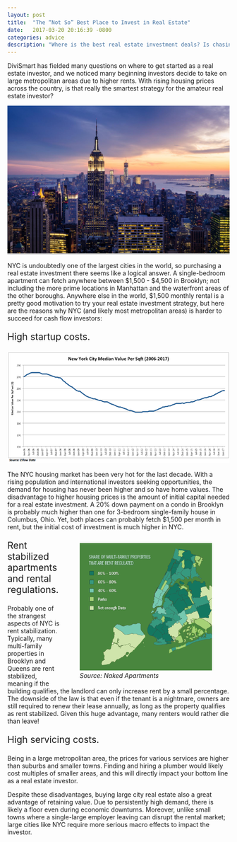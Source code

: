 ```yaml
---
layout: post
title:  "The “Not So” Best Place to Invest in Real Estate"
date:   2017-03-20 20:16:39 -0800
categories: advice
description: "Where is the best real estate investment deals? Is chasing high rents at metropolitan areas the best strategy? DiviSmart digs deep into the differences between investing across cities versus suburbs."
---
```


DiviSmart has fielded many questions on where to get started as a real estate investor, and we noticed many beginning investors decide to take on large metropolitan areas due to higher rents. With rising housing prices across the country, is that really the smartest strategy for the amateur real estate investor?

<center><img src="/assets/images/3.20.17/nyc_skyline.jpg" width="600" /></center>

NYC is undoubtedly one of the largest cities in the world, so purchasing a real estate investment there seems like a logical answer. A single-bedroom apartment can fetch anywhere between $1,500 - $4,500 in Brooklyn; not including the more prime locations in Manhattan and the waterfront areas of the other boroughs. Anywhere else in the world, $1,500 monthly rental is a pretty good motivation to try your real estate investment strategy, but here are the reasons why NYC (and likely most metropolitan areas) is harder to succeed for cash flow investors:

<p style="font-size:150%;">High startup costs.</p>

<img src="/assets/images/3.20.17/nyc-median-value.jpg" width="600" />

The NYC housing market has been very hot for the last decade.  With a rising population and international investors seeking opportunities, the demand for housing has never been higher and so have home values. The disadvantage to higher housing prices is the amount of initial capital needed for a real estate investment. A 20% down payment on a condo in Brooklyn is probably much higher than one for 3-bedroom single-family house in Columbus, Ohio. Yet, both places can probably fetch $1,500 per month in rent, but the initial cost of investment is much higher in NYC.

<figure style="float: right;">
<img src="/assets/images/3.20.17/rent-stabilization.png" width="300" />
<figcaption><i>Source: Naked Apartments</i></figcaption>
</figure>

<p style="font-size:150%;">Rent stabilized apartments and rental regulations.</p>

Probably one of the strangest aspects of NYC is rent stabilization. Typically, many multi-family properties in Brooklyn and Queens are rent stabilized, meaning if the building qualifies, the landlord can only increase rent by a small percentage.  The downside of the law is that even if the tenant is a nightmare, owners are still required to renew their lease annually, as long as the property qualifies as rent stabilized. Given this huge advantage, many renters would rather die than leave!

<p style="font-size:150%;">High servicing costs.</p>

Being in a large metropolitan area, the prices for various services are higher than suburbs and smaller towns. Finding and hiring a plumber would likely cost multiples of smaller areas, and this will directly impact your bottom line as a real estate investor.

Despite these disadvantages, buying large city real estate also a great advantage of retaining value. Due to persistently high demand, there is likely a floor even during economic downturns. Moreover, unlike small towns where a single-large employer leaving can disrupt the rental market; large cities like NYC require more serious macro effects to impact the investor. 
